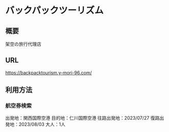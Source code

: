 # バックパックツーリズム

## 概要
架空の旅行代理店

## URL
https://backpacktourism.y-mori-96.com/

## 利用方法
### 航空券検索
出発地：関西国際空港
目的地：仁川国際空港
往路出発地：2023/07/27
復路出発地：2023/08/03
大人：1人